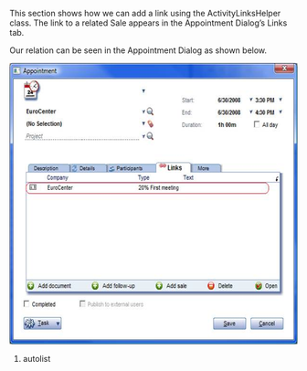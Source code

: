 <properties date="2016-05-11"
SortOrder="44"
/>

This section shows how we can add a link using the ActivityLinksHelper class. The link to a related Sale appears in the Appointment Dialog’s Links tab.

Our relation can be seen in the Appointment Dialog as shown below.

<img src="../How%20to%20add%20a%20related%20sale%20to%20an%20appointment_files/image001.jpg" width="604" height="492" />

 

1. autolist
